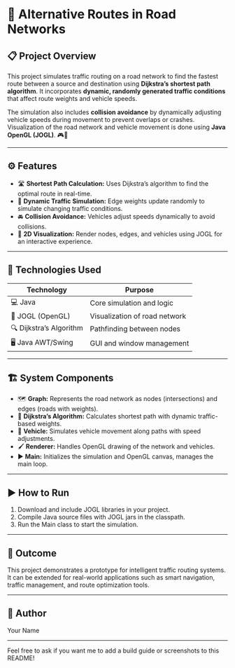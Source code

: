 # 🚦 Alternative Routes in Road Networks

## 📋 Project Overview

This project simulates traffic routing on a road network to find the fastest route between a source and destination using **Dijkstra’s shortest path algorithm**. It incorporates **dynamic, randomly generated traffic conditions** that affect route weights and vehicle speeds.

The simulation also includes **collision avoidance** by dynamically adjusting vehicle speeds during movement to prevent overlaps or crashes. Visualization of the road network and vehicle movement is done using **Java OpenGL (JOGL)**. 🎮🚗

---

## ⚙️ Features

- 🛣️ **Shortest Path Calculation:** Uses Dijkstra’s algorithm to find the optimal route in real-time.
- 🚦 **Dynamic Traffic Simulation:** Edge weights update randomly to simulate changing traffic conditions.
- 🚘 **Collision Avoidance:** Vehicles adjust speeds dynamically to avoid collisions.
- 🎨 **2D Visualization:** Render nodes, edges, and vehicles using JOGL for an interactive experience.

---

## 🧰 Technologies Used

| Technology     | Purpose                          |
|----------------|---------------------------------|
| 💻 Java           | Core simulation and logic        |
| 🎨 JOGL (OpenGL)  | Visualization of road network    |
| 🔍 Dijkstra’s Algorithm | Pathfinding between nodes     |
| 🖥️ Java AWT/Swing | GUI and window management        |

---

## 🏗️ System Components

- 🗺️ **Graph:** Represents the road network as nodes (intersections) and edges (roads with weights).
- 🚀 **Dijkstra’s Algorithm:** Calculates shortest path with dynamic traffic-based weights.
- 🚙 **Vehicle:** Simulates vehicle movement along paths with speed adjustments.
- 🖌️ **Renderer:** Handles OpenGL drawing of the network and vehicles.
- ▶️ **Main:** Initializes the simulation and OpenGL canvas, manages the main loop.

---

## ▶️ How to Run

1. Download and include JOGL libraries in your project.
2. Compile Java source files with JOGL jars in the classpath.
3. Run the Main class to start the simulation.

---

## 🎯 Outcome

This project demonstrates a prototype for intelligent traffic routing systems. It can be extended for real-world applications such as smart navigation, traffic management, and route optimization tools.

---

## 👤 Author

Your Name

---

Feel free to ask if you want me to add a build guide or screenshots to this README!

